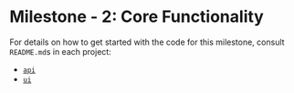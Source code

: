 # Milestone - 2: Core Functionality

For details on how to get started with the code for this milestone, consult `README.md`s in each project:

- [`api`](./api/README.md)
- [`ui`](./ui/README.md)
